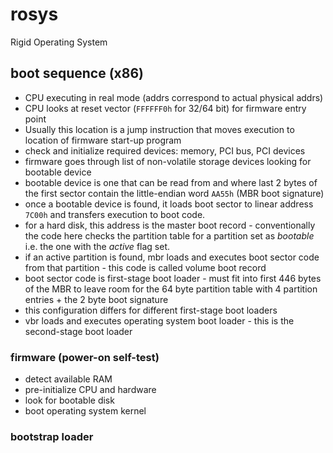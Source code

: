 # rosys
Rigid Operating System

## boot sequence (x86)

- CPU executing in real mode (addrs correspond to actual physical addrs)
- CPU looks at reset vector (`FFFFFF0h` for 32/64 bit) for firmware entry point
- Usually this location is a jump instruction that moves execution to location of firmware start-up program
- check and initialize required devices: memory, PCI bus, PCI devices
- firmware goes through list of non-volatile storage devices looking for bootable device
- bootable device is one that can be read from and where last 2 bytes of the first sector contain the little-endian word `AA55h` (MBR boot signature)
- once a bootable device is found, it loads boot sector to linear address `7C00h` and transfers execution to boot code.
- for a hard disk, this address is the master boot record - conventionally the code here checks the partition table for a partition set as *bootable* i.e. the one with the *active* flag set.
- if an active partition is found, mbr loads and executes boot sector code from that partition - this code is called volume boot record
- boot sector code is first-stage boot loader - must fit into first 446 bytes of the MBR to leave room for the 64 byte partition table with 4 partition entries + the 2 byte boot signature
- this configuration differs for different first-stage boot loaders
- vbr loads and executes operating system boot loader - this is the second-stage boot loader


### firmware (power-on self-test)

- detect available RAM
- pre-initialize CPU and hardware
- look for bootable disk
- boot operating system kernel

### bootstrap loader
